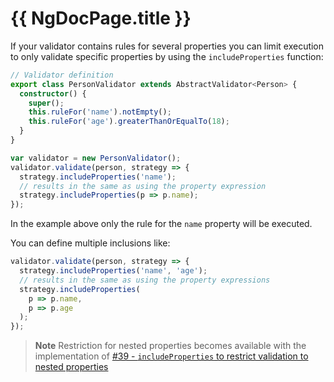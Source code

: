 # {{ NgDocPage.title }}

If your validator contains rules for several properties you can limit execution to only validate specific properties by using the `includeProperties` function:

```typescript
// Validator definition
export class PersonValidator extends AbstractValidator<Person> {
  constructor() {
    super();
    this.ruleFor('name').notEmpty();
    this.ruleFor('age').greaterThanOrEqualTo(18);
  }
}
```

```typescript
var validator = new PersonValidator();
validator.validate(person, strategy => {
  strategy.includeProperties('name');
  // results in the same as using the property expression
  strategy.includeProperties(p => p.name);
});
```

In the example above only the rule for the `name` property will be executed.

You can define multiple inclusions like:

```typescript
validator.validate(person, strategy => {
  strategy.includeProperties('name', 'age');
  // results in the same as using the property expressions
  strategy.includeProperties(
    p => p.name,
    p => p.age
  );
});
```

> **Note**
> Restriction for nested properties becomes available with the implementation of [#39 - `includeProperties` to restrict validation to nested properties](https://github.com/bohoffi/ts-fluentvalidation/issues/39)
